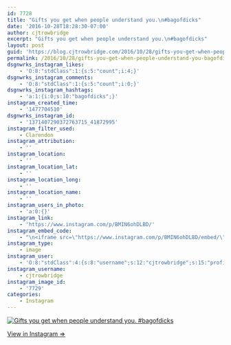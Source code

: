 ```yaml
---
id: 7728
title: "Gifts you get when people understand you.\n#bagofdicks"
date: '2016-10-28T18:28:30-07:00'
author: cjtrowbridge
excerpt: "Gifts you get when people understand you.\n#bagofdicks"
layout: post
guid: 'https://blog.cjtrowbridge.com/2016/10/28/gifts-you-get-when-people-understand-you-bagofdicks/'
permalink: /2016/10/28/gifts-you-get-when-people-understand-you-bagofdicks/
dsgnwrks_instagram_likes:
    - 'O:8:"stdClass":1:{s:5:"count";i:4;}'
dsgnwrks_instagram_comments:
    - 'O:8:"stdClass":1:{s:5:"count";i:0;}'
dsgnwrks_instagram_hashtags:
    - 'a:1:{i:0;s:10:"bagofdicks";}'
instagram_created_time:
    - '1477704510'
dsgnwrks_instagram_id:
    - '1371407290372763715_41872995'
instagram_filter_used:
    - Clarendon
instagram_attribution:
    - ''
instagram_location:
    - ''
instagram_location_lat:
    - ''
instagram_location_long:
    - ''
instagram_location_name:
    - ''
instagram_users_in_photo:
    - 'a:0:{}'
instagram_link:
    - 'https://www.instagram.com/p/BMIN6ohDLBD/'
instagram_embed_code:
    - "\n<iframe src=\"https://www.instagram.com/p/BMIN6ohDLBD/embed/\" width=\"612\" height=\"710\" frameborder=\"0\" scrolling=\"no\" allowtransparency=\"true\" class=\"insta-image-embed\"></iframe>\n"
instagram_type:
    - image
instagram_user:
    - 'O:8:"stdClass":4:{s:8:"username";s:12:"cjtrowbridge";s:15:"profile_picture";s:96:"https://scontent.cdninstagram.com/t51.2885-19/s150x150/13724650_1188772791164794_142557231_a.jpg";s:2:"id";s:8:"41872995";s:9:"full_name";s:13:"CJ Trowbridge";}'
instagram_username:
    - cjtrowbridge
instagram_image_id:
    - '7729'
categories:
    - Instagram
---
```


[![Gifts you get when people understand you.
#bagofdicks](https://blog.cjtrowbridge.com/wp-content/uploads/2016/10/1477704510-1-1.jpg)](https://www.instagram.com/p/BMIN6ohDLBD/)

[View in Instagram ⇒](https://www.instagram.com/p/BMIN6ohDLBD/)